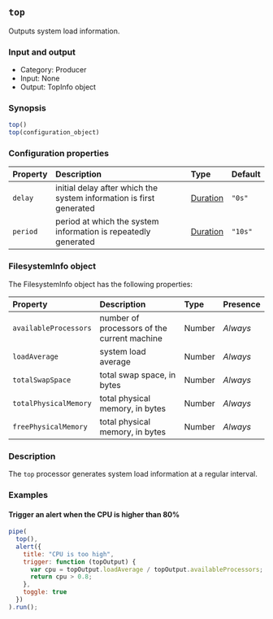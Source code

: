 ## `top`

Outputs system load information.

### Input and output

* Category: Producer
* Input: None
* Output: TopInfo object

### Synopsis

```js
top()
top(configuration_object)
```

### Configuration properties

| Property | Description | Type | Default |
| :--- | :--- | :--- | :--- |
| `delay` | initial delay after which the system information is first generated | [Duration](../programming.md#Durations) | `"0s"` |
| `period` | period at which the system information is repeatedly generated | [Duration](../programming.md#Durations) | `"10s"` |
 
 ### FilesystemInfo object
 
 The FilesystemInfo object has the following properties:
 
| Property | Description | Type | Presence | 
| :--- | :--- | :--- | :--- |
| `availableProcessors` | number of processors of the current machine | Number | *Always* |
| `loadAverage` | system load average | Number | *Always* |
| `totalSwapSpace` | total swap space, in bytes | Number | *Always* |
| `totalPhysicalMemory` | total physical memory, in bytes | Number | *Always* |
| `freePhysicalMemory` | total physical memory, in bytes | Number | *Always* |

### Description

The `top` processor generates system load information at a regular interval.
 
### Examples

<!-- example-begin -->
#### Trigger an alert when the CPU is higher than 80%

```js
pipe(
  top(),
  alert({
    title: "CPU is too high",
    trigger: function (topOutput) {
      var cpu = topOutput.loadAverage / topOutput.availableProcessors;
      return cpu > 0.8;
    },
    toggle: true
  })
).run();
```
<!-- example-end -->
